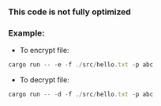 ### This code is not fully optimized

### Example:

- To encrypt file:

```javascript
cargo run -- -e -f ./src/hello.txt -p abc
```

- To decrypt file:

```javascript
cargo run -- -d -f ./src/hello.txt -p abc
```
